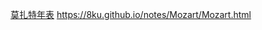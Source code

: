 [莫扎特年表](https://8ku.github.io/notes/Mozart/Mozart.html)
https://8ku.github.io/notes/Mozart/Mozart.html